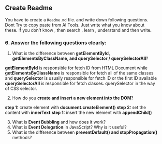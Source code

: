 ## Create Readme

You have to create a `Readme.md` file. and write down following questions. Dont Try to copy paste from AI Tools. Just write what you know about these. If you don't know , then search , learn , understand and then write.

### 6. Answer the following questions clearly:

1. What is the difference between **getElementById, getElementsByClassName, and querySelector / querySelectorAll**?

**getElementById** is responsible for fetch ID from HTML Document while **getElementsByClassName** is responsible for fetch all of the same classes and **querySelector** is usually responsible for fetch ID or the first ID available **querySelectorAll** is responsible for fetch classes. querySelector in the way of CSS selector.

2. How do you **create and insert a new element into the DOM**?

**step 1:** create element with **document.createElement()**
**step 2:** set the content with **innerText**
**step 1:** insert the new element with **appendChild()**

3. What is **Event Bubbling** and how does it work?
4. What is **Event Delegation** in JavaScript? Why is it useful?
5. What is the difference between **preventDefault() and stopPropagation()** methods?
